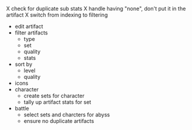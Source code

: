 X check for duplicate sub stats
X handle having "none", don't put it in the artifact
X switch from indexing to filtering

- edit artifact
- filter artifacts
  - type
  - set
  - quality
  - stats
- sort by
  - level
  - quality
- icons
- character
  - create sets for character
  - tally up artifact stats for set
- battle
  - select sets and charcters for abyss
  - ensure no duplicate artifacts
